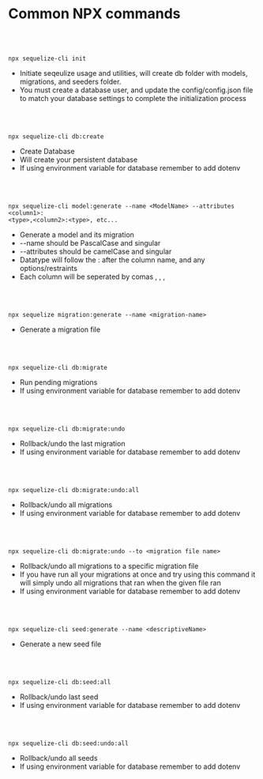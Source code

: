 # Common NPX commands

<br></br>

```
npx sequelize-cli init
```
- Initiate seqeulize usage and utilities, will create db folder with models, migrations, and seeders folder.
- You must create a database user, and update the config/config.json file to match your database settings to complete the initialization process

<br></br>

```
npx sequelize-cli db:create
```
- Create Database
- Will create your persistent database
- If using environment variable for database remember to add dotenv

<br></br>

```
npx sequelize-cli model:generate --name <ModelName> --attributes <column1>:
<type>,<column2>:<type>, etc...
```
- Generate a model and its migration
- --name should be PascalCase and singular
- --attributes should be camelCase and singular
- Datatype will follow the : after the column name, and any options/restraints
- Each column will be seperated by comas , , ,

<br></br>

```
npx sequelize migration:generate --name <migration-name>
```
- Generate a migration file

<br></br>

```
npx sequelize-cli db:migrate
```
- Run pending migrations
- If using environment variable for database remember to add dotenv

<br></br>

```
npx sequelize-cli db:migrate:undo
```
- Rollback/undo the last migration
- If using environment variable for database remember to add dotenv

<br></br>

```
npx sequelize-cli db:migrate:undo:all
```
- Rollback/undo all migrations
- If using environment variable for database remember to add dotenv

<br></br>

```
npx sequelize-cli db:migrate:undo --to <migration file name>
```
- Rollback/undo all migrations to a specific migration file
- If you have run all your migrations at once and try using this command it will simply undo all migrations that ran when the given file ran
- If using environment variable for database remember to add dotenv


<br></br>

```
npx sequelize-cli seed:generate --name <descriptiveName>
```
- Generate a new seed file

<br></br>

```
npx sequelize-cli db:seed:all
```
- Rollback/undo last seed
- If using environment variable for database remember to add dotenv

<br></br>

```
npx sequelize-cli db:seed:undo:all
```
- Rollback/undo all seeds
- If using environment variable for database remember to add dotenv
